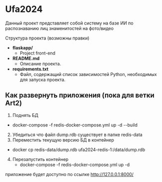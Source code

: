 # Ufa2024
Данный проект представляет собой систему на базе ИИ по распознаванию лиц знаменитостей на фото/видео

Структура проекта (возможны правки)

- **flaskapp/**
  - Project front-end
- **README.md**
  - Описание проекта.
- **requirements.txt**
  - Файл, содержащий список зависимостей Python, необходимых для запуска проекта.

## Как развернуть приложения (пока для ветки Art2)

1) Поднять БД 
  - docker-compose -f redis-docker-compose.yml up -d --build
2) Убедиться что файл dump.rdb существует в папке redis-data
3) Переместить текущую версию БД в контейнер 
  - docker cp redis-data/dump.rdb ufa2024-redis-1:/data/dump.rdb
4) Перезапустить контейнер
   - docker-compose -f redis-docker-compose.yml up -d
   
приложение будет доступно по ссылке http://127.0.0.1:8000/

